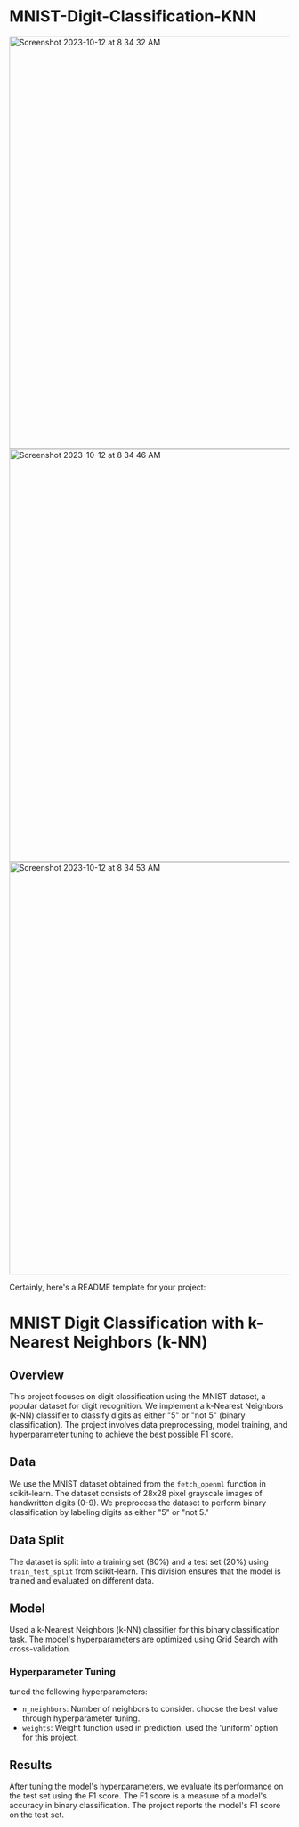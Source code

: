 # MNIST-Digit-Classification-KNN
<img width="741" alt="Screenshot 2023-10-12 at 8 34 32 AM" src="https://github.com/ImrulNYC/MNIST-Digit-Classification-KNN/assets/147569091/5a39e78e-cea5-4359-a25d-c8297e3ce9f1"><img width="741" alt="Screenshot 2023-10-12 at 8 34 46 AM" src="https://github.com/ImrulNYC/MNIST-Digit-Classification-KNN/assets/147569091/09a027ef-139c-4ca1-8040-d00ac0b78ef9"><img width="741" alt="Screenshot 2023-10-12 at 8 34 53 AM" src="https://github.com/ImrulNYC/MNIST-Digit-Classification-KNN/assets/147569091/76cadf86-49a2-4dd0-bb31-6bedcd9a6d1d">




Certainly, here's a README template for your project:

# MNIST Digit Classification with k-Nearest Neighbors (k-NN)

## Overview

This project focuses on digit classification using the MNIST dataset, a popular dataset for digit recognition. We implement a k-Nearest Neighbors (k-NN) classifier to classify digits as either "5" or "not 5" (binary classification). 
The project involves data preprocessing, model training, and hyperparameter tuning to achieve the best possible F1 score.


## Data

We use the MNIST dataset obtained from the `fetch_openml` function in scikit-learn. The dataset consists of 28x28 pixel grayscale images of handwritten digits (0-9). We preprocess the dataset to perform binary classification by labeling digits as either "5" or "not 5."

## Data Split

The dataset is split into a training set (80%) and a test set (20%) using `train_test_split` from scikit-learn. This division ensures that the model is trained and evaluated on different data.

## Model

Used a k-Nearest Neighbors (k-NN) classifier for this binary classification task. 
The model's hyperparameters are optimized using Grid Search with cross-validation.

### Hyperparameter Tuning

tuned the following hyperparameters:
- `n_neighbors`: Number of neighbors to consider.  choose the best value through hyperparameter tuning.
- `weights`: Weight function used in prediction.  used the 'uniform' option for this project.

## Results

After tuning the model's hyperparameters, we evaluate its performance on the test set using the F1 score.
The F1 score is a measure of a model's accuracy in binary classification. 
The project reports the model's F1 score on the test set.

